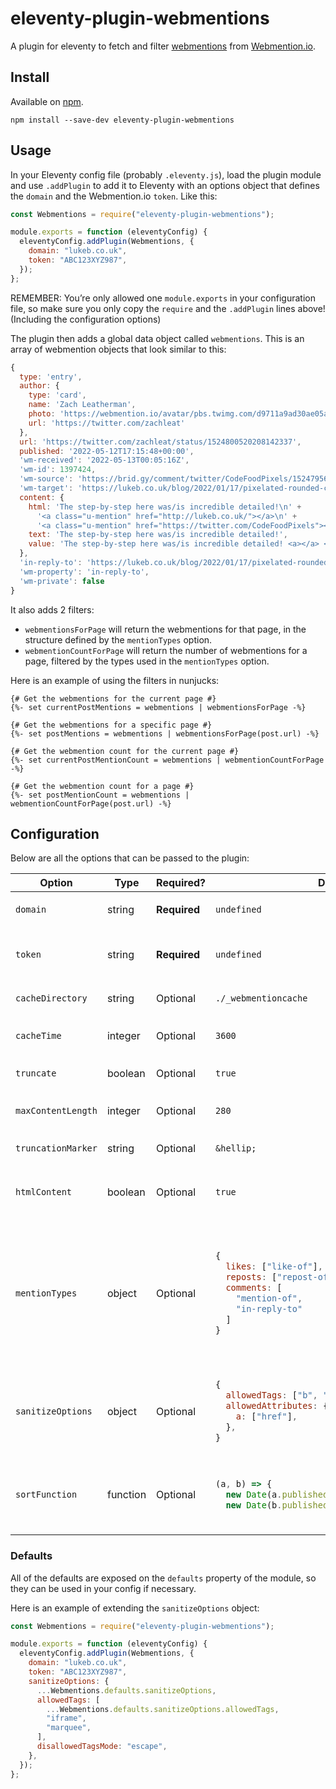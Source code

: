 # eleventy-plugin-webmentions

A plugin for eleventy to fetch and filter [webmentions](https://indieweb.org/Webmention) from [Webmention.io](https://webmention.io).

## Install

Available on [npm](https://www.npmjs.com/package/eleventy-plugin-webmentions).

`npm install --save-dev eleventy-plugin-webmentions`

## Usage

In your Eleventy config file (probably `.eleventy.js`), load the plugin module and use `.addPlugin` to add it to Eleventy with an options object that defines the `domain` and the Webmention.io `token`. Like this:

```javascript
const Webmentions = require("eleventy-plugin-webmentions");

module.exports = function (eleventyConfig) {
  eleventyConfig.addPlugin(Webmentions, {
    domain: "lukeb.co.uk",
    token: "ABC123XYZ987",
  });
};
```
REMEMBER: You’re only allowed one `module.exports` in your configuration file, so make sure you only copy the `require` and the `.addPlugin` lines above! (Including the configuration options)

The plugin then adds a global data object called `webmentions`. This is an array of webmention objects that look similar to this:

```javascript
{
  type: 'entry',
  author: {
    type: 'card',
    name: 'Zach Leatherman',
    photo: 'https://webmention.io/avatar/pbs.twimg.com/d9711a9ad30ae05a761e4a728883bcbdd852cbf7d41437925b0afc47a8589795.jpg',
    url: 'https://twitter.com/zachleat'
  },
  url: 'https://twitter.com/zachleat/status/1524800520208142337',
  published: '2022-05-12T17:15:48+00:00',
  'wm-received': '2022-05-13T00:05:16Z',
  'wm-id': 1397424,
  'wm-source': 'https://brid.gy/comment/twitter/CodeFoodPixels/1524795680966991874/1524800520208142337',
  'wm-target': 'https://lukeb.co.uk/blog/2022/01/17/pixelated-rounded-corners-with-css-clip-path/',
  content: {
    html: 'The step-by-step here was/is incredible detailed!\n' +
      '<a class="u-mention" href="http://lukeb.co.uk/"></a>\n' +
      '<a class="u-mention" href="https://twitter.com/CodeFoodPixels"></a>',
    text: 'The step-by-step here was/is incredible detailed!',
    value: 'The step-by-step here was/is incredible detailed! <a></a> <a></a>'
  },
  'in-reply-to': 'https://lukeb.co.uk/blog/2022/01/17/pixelated-rounded-corners-with-css-clip-path/',
  'wm-property': 'in-reply-to',
  'wm-private': false
}
```

It also adds 2 filters:

- `webmentionsForPage` will return the webmentions for that page, in the structure defined by the `mentionTypes` option.
- `webmentionCountForPage` will return the number of webmentions for a page, filtered by the types used in the `mentionTypes` option.

Here is an example of using the filters in nunjucks:

```nunjucks
{# Get the webmentions for the current page #}
{%- set currentPostMentions = webmentions | webmentionsForPage -%}

{# Get the webmentions for a specific page #}
{%- set postMentions = webmentions | webmentionsForPage(post.url) -%}

{# Get the webmention count for the current page #}
{%- set currentPostMentionCount = webmentions | webmentionCountForPage -%}

{# Get the webmention count for a page #}
{%- set postMentionCount = webmentions | webmentionCountForPage(post.url) -%}

```

## Configuration

Below are all the options that can be passed to the plugin:

<table>
<thead>
<tr>
<th>Option</th>
<th>Type</th>
<th>Required?</th>
<th>Default</th>
<th>Description</th> 
</tr>
</thead>
<tr>
<td>

`domain`

</td>
<td>string</td>
<td>

**Required**

</td>
<td>

`undefined`

</td>
<td>The domain you wish to get the webmentions for.</td>
</tr>

<tr>
<td>

`token`

</td>
<td>string</td>
<td>

**Required**

</td>
<td>

`undefined`

</td>
<td>The webmention.io token (found at the bottom of [the webmention.io settings page](https://webmention.io/settings)).</td>
</tr>

<tr>
<td>

`cacheDirectory`

</td>
<td>string</td>
<td>Optional</td>
<td>

`./_webmentioncache`

</td>
<td>The directory for webmentions to be cached to.</td>
</tr>

<tr>
<td>

`cacheTime`

</td>
<td>integer</td>
<td>Optional</td>
<td>

`3600`

</td>
<td>The time in seconds for the cached webmentions to be considered "fresh".</td>
</tr>

<tr>
<td>

`truncate`

</td>
<td>boolean</td>
<td>Optional</td>
<td>

`true`

</td>
<td>Whether or not to truncate the webmentions</td>
</tr>

<tr>
<td>

`maxContentLength`

</td>
<td>integer</td>
<td>Optional</td>
<td>

`280`

</td>
<td>The length to truncate webmentions to if `truncate` is true</td>
</tr>

<tr>
<td>

`truncationMarker`

</td>
<td>string</td>
<td>Optional</td>
<td>

`&hellip;`

</td>
<td>The string to truncate the content with</td>
</tr>

<tr>
<td>

`htmlContent`

</td>
<td>boolean</td>
<td>Optional</td>
<td>

`true`

</td>
<td>Whether or not to return HTML content from the webmentions. If `false`, just text content will be returned.</td>
</tr>

<tr>
<td>

`mentionTypes`

</td>
<td>object</td>
<td>Optional</td>
<td>

```javascript
{
  likes: ["like-of"],
  reposts: ["repost-of"],
  comments: [
    "mention-of",
    "in-reply-to"
  ]
}
```

</td>
<td>

A single layer object with groupings and types that should be returned for that grouping. The object can have any keys you wish (doesn't have to be `likes`, `reposts` and `comments` like the default) but each value should be an array of webmention types.[You can find a list of possible types here](https://github.com/aaronpk/webmention.io#find-links-of-a-specific-type-to-a-specific-page)

</td>
</tr>

<tr>
<td>

`sanitizeOptions`

</td>
<td>object</td>
<td>Optional</td>
<td>

```javascript
{
  allowedTags: ["b", "i", "em", "strong", "a"],
  allowedAttributes: {
    a: ["href"],
  },
}
```

</td>
<td>

A set of options passed to `sanitize-html`. You can find a full list of available options here [You can find a full list of available options here](https://github.com/apostrophecms/sanitize-html)

</td>
</tr>

<tr>
<td>

`sortFunction`

</td>
<td>function</td>
<td>Optional</td>
<td>

```javascript
(a, b) => {
  new Date(a.published || a["wm-received"]) -
  new Date(b.published || b["wm-received"])
```

</td>
<td>A function to use when sorting the webmentions. By default, the webmentions will be sorted in date ascending order, either by when they were published or when they were recieved.</td>
</tr>

</table>

### Defaults

All of the defaults are exposed on the `defaults` property of the module, so they can be used in your config if necessary.

Here is an example of extending the `sanitizeOptions` object:

```javascript
const Webmentions = require("eleventy-plugin-webmentions");

module.exports = function (eleventyConfig) {
  eleventyConfig.addPlugin(Webmentions, {
    domain: "lukeb.co.uk",
    token: "ABC123XYZ987",
    sanitizeOptions: {
      ...Webmentions.defaults.sanitizeOptions,
      allowedTags: [
        ...Webmentions.defaults.sanitizeOptions.allowedTags,
        "iframe",
        "marquee",
      ],
      disallowedTagsMode: "escape",
    },
  });
};
```
